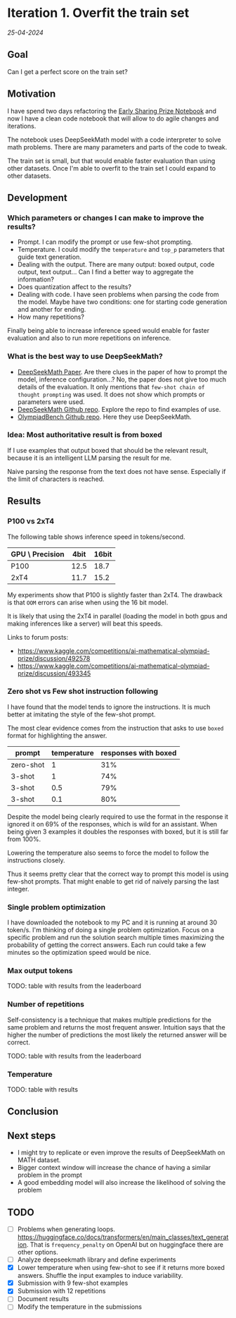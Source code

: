 # Iteration 1. Overfit the train set

_25-04-2024_

## Goal

Can I get a perfect score on the train set?

## Motivation

I have spend two days refactoring the [Early Sharing Prize Notebook](https://www.kaggle.com/code/abdurrafae/improved-code-interpretation) and now I have a clean code notebook that will allow to do agile changes and iterations.

The notebook uses DeepSeekMath model with a code interpreter to solve math problems. There are many
parameters and parts of the code to tweak.

The train set is small, but that would enable faster evaluation than using other datasets. Once
I'm able to overfit to the train set I could expand to other datasets.

## Development

### Which parameters or changes I can make to improve the results?

- Prompt. I can modify the prompt or use few-shot prompting.
- Temperature. I could modify the `temperature` and `top_p` parameters that guide text generation.
- Dealing with the output. There are many output: boxed output, code output, text output... Can I
  find a better way to aggregate the information?
- Does quantization affect to the results?
- Dealing with code. I have seen problems when parsing the code from the model. Maybe have two
  conditions: one for starting code generation and another for ending.
- How many repetitions?

Finally being able to increase inference speed would enable for faster evaluation and also to run more repetitions on inference.

### What is the best way to use DeepSeekMath?

- [DeepSeekMath Paper](https://arxiv.org/abs/2402.03300). Are there clues in the paper of how to prompt the model, inference configuration...?
  No, the paper does not give too much details of the evaluation. It only mentions that `few-shot chain of thought prompting` was used. It does not
  show which prompts or parameters were used.
- [DeepSeekMath Github repo](https://github.com/deepseek-ai/DeepSeek-Math). Explore the repo to find examples of use.
- [OlympiadBench Github repo](https://github.com/OpenBMB/OlympiadBench). Here they use DeepSeekMath.

### Idea: Most authoritative result is from boxed

If I use examples that output boxed that should be the relevant result, because it is an intelligent LLM parsing the result for me.

Naive parsing the response from the text does not have sense. Especially if the limit of characters is reached.

## Results

### P100 vs 2xT4

The following table shows inference speed in tokens/second.

| GPU \ Precision | 4bit | 16bit |
|-----------------|------|-------|
| P100            | 12.5 | 18.7  |
| 2xT4            | 11.7 | 15.2  |

My experiments show that P100 is slightly faster than 2xT4. The drawback is that `OOM` errors can arise
when using the 16 bit model.

It is likely that using the 2xT4 in parallel (loading the model in both gpus and making inferences like a server) will beat this speeds.

Links to forum posts:

- <https://www.kaggle.com/competitions/ai-mathematical-olympiad-prize/discussion/492578>
- <https://www.kaggle.com/competitions/ai-mathematical-olympiad-prize/discussion/493345>

### Zero shot vs Few shot instruction following

I have found that the model tends to ignore the instructions. It is much better at imitating the style of the few-shot prompt.

The most clear evidence comes from the instruction that asks to use `boxed` format
for highlighting the answer.

| prompt    | temperature | responses with boxed |
|-----------|-------------|----------------------|
| zero-shot | 1           | 31%                  |
| 3-shot    | 1           | 74%                  |
| 3-shot    | 0.5         | 79%                  |
| 3-shot    | 0.1         | 80%                  |

Despite the model being clearly required to use the format in the response it ignored
it on 69% of the responses, which is wild for an assistant. When being given 3 examples
it doubles the responses with boxed, but it is still far from 100%.

Lowering the temperature also seems to force the model to follow the instructions closely.

Thus it seems pretty clear that the correct way to prompt this model is using
few-shot prompts. That might enable to get rid of naively parsing the last integer.

### Single problem optimization

I have downloaded the notebook to my PC and it is running at around 30 token/s. I'm thinking of doing
a single problem optimization. Focus on a specific problem and run the solution search multiple times
maximizing the probability of getting the correct answers. Each run could take a few minutes so
the optimization speed would be nice.

### Max output tokens

TODO: table with results from the leaderboard

### Number of repetitions

Self-consistency is a technique that makes multiple predictions for the same problem and returns the
most frequent answer. Intuition says that the higher the number of predictions the most likely the returned
answer will be correct.

TODO: table with results from the leaderboard

### Temperature

TODO: table with results

## Conclusion

## Next steps

- I might try to replicate or even improve the results of DeepSeekMath on MATH dataset.
- Bigger context window will increase the chance of having a similar problem in the prompt
- A good embedding model will also increase the likelihood of solving the problem

## TODO

- [ ] Problems when generating loops. https://huggingface.co/docs/transformers/en/main_classes/text_generation. That is `frequency_penalty` on OpenAI but on huggingface there are other options.
- [ ] Analyze deepseekmath library and define experiments
- [x] Lower temperature when using few-shot to see if it returns more boxed answers. Shuffle the input examples to induce variability.
- [x] Submission with 9 few-shot examples
- [x] Submission with 12 repetitions
- [ ] Document results
- [ ] Modify the temperature in the submissions
